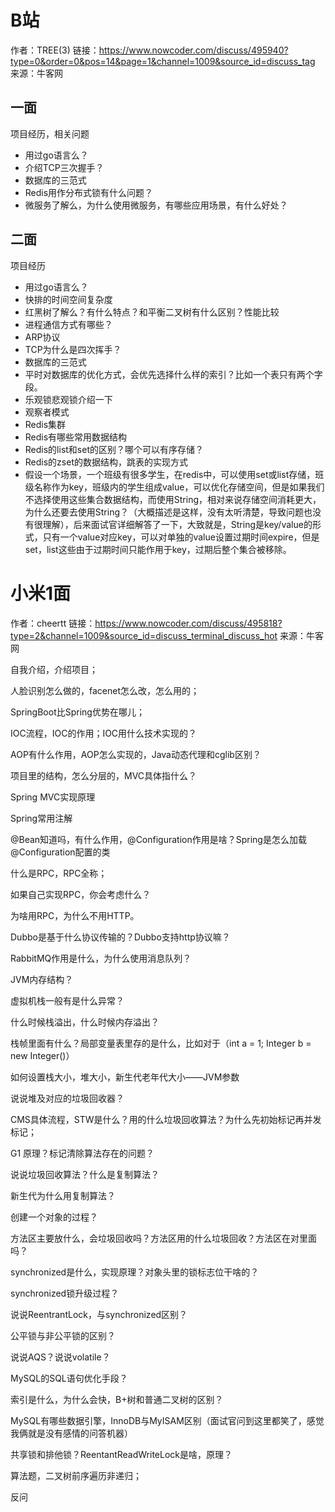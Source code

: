 # B站

作者：TREE(3)
链接：https://www.nowcoder.com/discuss/495940?type=0&order=0&pos=14&page=1&channel=1009&source_id=discuss_tag
来源：牛客网



## 一面 

 项目经历，相关问题 

-  用过go语言么？ 
-  介绍TCP三次握手？ 
-  数据库的三范式 
-  Redis用作分布式锁有什么问题？ 
-  微服务了解么，为什么使用微服务，有哪些应用场景，有什么好处？ 

##  二面 

 项目经历 

-  用过go语言么？ 
-  快排的时间空间复杂度 
-  红黑树了解么？有什么特点？和平衡二叉树有什么区别？性能比较 
-  进程通信方式有哪些？ 
-  ARP协议 
-  TCP为什么是四次挥手？ 
-  数据库的三范式 
-  平时对数据库的优化方式，会优先选择什么样的索引？比如一个表只有两个字段。 
-  乐观锁悲观锁介绍一下 
-  观察者模式 
-  Redis集群 
-  Redis有哪些常用数据结构 
-  Redis的list和set的区别？哪个可以有序存储？ 
-  Redis的zset的数据结构，跳表的实现方式 
-  假设一个场景，一个班级有很多学生，在redis中，可以使用set或list存储，班级名称作为key，班级内的学生组成value，可以优化存储空间，但是如果我们不选择使用这些集合数据结构，而使用String，相对来说存储空间消耗更大，为什么还要去使用String？（大概描述是这样，没有太听清楚，导致问题也没有很理解），后来面试官详细解答了一下，大致就是，String是key/value的形式，只有一个value对应key，可以对单独的value设置过期时间expire，但是set，list这些由于过期时间只能作用于key，过期后整个集合被移除。





# 小米1面

作者：cheertt
链接：https://www.nowcoder.com/discuss/495818?type=2&channel=1009&source_id=discuss_terminal_discuss_hot
来源：牛客网



自我介绍，介绍项目； 

 人脸识别怎么做的，facenet怎么改，怎么用的； 

  SpringBoot比Spring优势在哪儿； 

 IOC流程，IOC的作用；IOC用什么技术实现的？ 

 AOP有什么作用，AOP怎么实现的，Java动态代理和cglib区别？ 

 项目里的结构，怎么分层的，MVC具体指什么？ 

 Spring MVC实现原理 

 Spring常用注解 

 @Bean知道吗，有什么作用，@Configuration作用是啥？Spring是怎么加载@Configuration配置的类 

 什么是RPC，RPC全称； 

 如果自己实现RPC，你会考虑什么？ 

 为啥用RPC，为什么不用HTTP。 

 Dubbo是基于什么协议传输的？Dubbo支持http协议嘛？ 

 RabbitMQ作用是什么，为什么使用消息队列？ 

 JVM内存结构？ 

 虚拟机栈一般有是什么异常？ 

 什么时候栈溢出，什么时候内存溢出？ 

 栈帧里面有什么？局部变量表里存的是什么，比如对于（int a = 1; Integer b = new Integer()） 

 如何设置栈大小，堆大小，新生代老年代大小——JVM参数 

 说说堆及对应的垃圾回收器？ 

 CMS具体流程，STW是什么？用的什么垃圾回收算法？为什么先初始标记再并发标记； 

 G1 原理？标记清除算法存在的问题？ 

 说说垃圾回收算法？什么是复制算法？ 

 新生代为什么用复制算法？ 

 创建一个对象的过程？ 

 方法区主要放什么，会垃圾回收吗？方法区用的什么垃圾回收？方法区在对里面吗？ 

 synchronized是什么，实现原理？对象头里的锁标志位干啥的？ 

 synchronized锁升级过程？ 

 说说ReentrantLock，与synchronized区别？ 

 公平锁与非公平锁的区别？ 

 说说AQS？说说volatile？ 

 MySQL的SQL语句优化手段？ 

 索引是什么，为什么会快，B+树和普通二叉树的区别？ 

 MySQL有哪些数据引擎，InnoDB与MyISAM区别（面试官问到这里都笑了，感觉我俩就是没有感情的问答机器） 

 共享锁和排他锁？ReentantReadWriteLock是啥，原理？ 

 算法题，二叉树前序遍历非递归； 

 反问